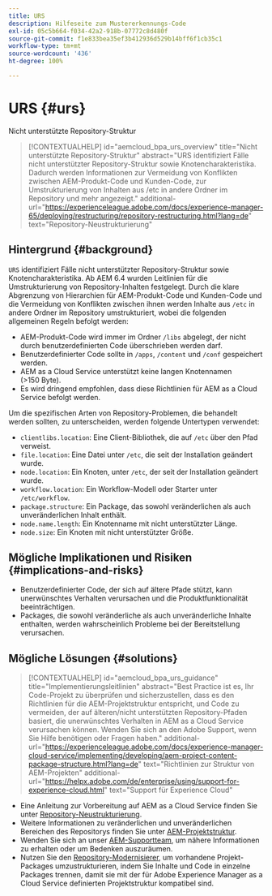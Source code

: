 ```yaml
---
title: URS
description: Hilfeseite zum Mustererkennungs-Code
exl-id: 05c5b664-f034-42a2-918b-07772c8d480f
source-git-commit: f1e833bea35ef3b412936d529b14bff6f1cb35c1
workflow-type: tm+mt
source-wordcount: '436'
ht-degree: 100%

---
```


# URS {#urs}

Nicht unterstützte Repository-Struktur

>[!CONTEXTUALHELP]
>id="aemcloud_bpa_urs_overview"
>title="Nicht unterstützte Repository-Struktur"
>abstract="URS identifiziert Fälle nicht unterstützter Repository-Struktur sowie Knotencharakteristika. Dadurch werden Informationen zur Vermeidung von Konflikten zwischen AEM-Produkt-Code und Kunden-Code, zur Umstrukturierung von Inhalten aus /etc in andere Ordner im Repository und mehr angezeigt."
>additional-url="https://experienceleague.adobe.com/docs/experience-manager-65/deploying/restructuring/repository-restructuring.html?lang=de" text="Repository-Neustrukturierung"

## Hintergrund {#background}

`URS` identifiziert Fälle nicht unterstützter Repository-Struktur sowie Knotencharakteristika. Ab AEM 6.4 wurden Leitlinien für die Umstrukturierung von Repository-Inhalten festgelegt. Durch die klare Abgrenzung von Hierarchien für AEM-Produkt-Code und Kunden-Code und die Vermeidung von Konflikten zwischen ihnen werden Inhalte aus `/etc` in andere Ordner im Repository umstrukturiert, wobei die folgenden allgemeinen Regeln befolgt werden:

* AEM-Produkt-Code wird immer im Ordner `/libs` abgelegt, der nicht durch benutzerdefinierten Code überschrieben werden darf.
* Benutzerdefinierter Code sollte in `/apps`, `/content` und `/conf` gespeichert werden.
* AEM as a Cloud Service unterstützt keine langen Knotennamen (>150 Byte).
* Es wird dringend empfohlen, dass diese Richtlinien für AEM as a Cloud Service befolgt werden.

Um die spezifischen Arten von Repository-Problemen, die behandelt werden sollten, zu unterscheiden, werden folgende Untertypen verwendet:
* `clientlibs.location`: Eine Client-Bibliothek, die auf `/etc` über den Pfad verweist.
* `file.location`: Eine Datei unter `/etc`, die seit der Installation geändert wurde.
* `node.location`: Ein Knoten, unter `/etc`, der seit der Installation geändert wurde.
* `workflow.location`: Ein Workflow-Modell oder Starter unter `/etc/workflow`.
* `package.structure`: Ein Package, das sowohl veränderlichen als auch unveränderlichen Inhalt enthält.
* `node.name.length`: Ein Knotenname mit nicht unterstützter Länge.
* `node.size`: Ein Knoten mit nicht unterstützter Größe.

## Mögliche Implikationen und Risiken {#implications-and-risks}

* Benutzerdefinierter Code, der sich auf ältere Pfade stützt, kann unerwünschtes Verhalten verursachen und die Produktfunktionalität beeinträchtigen.
* Packages, die sowohl veränderliche als auch unveränderliche Inhalte enthalten, werden wahrscheinlich Probleme bei der Bereitstellung verursachen.

## Mögliche Lösungen {#solutions}

>[!CONTEXTUALHELP]
>id="aemcloud_bpa_urs_guidance"
>title="Implementierungsleitlinien"
>abstract="Best Practice ist es, Ihr Code-Projekt zu überprüfen und sicherzustellen, dass es den Richtlinien für die AEM-Projektstruktur entspricht, und Code zu vermeiden, der auf älteren/nicht unterstützten Repository-Pfaden basiert, die unerwünschtes Verhalten in AEM as a Cloud Service verursachen können. Wenden Sie sich an den Adobe Support, wenn Sie Hilfe benötigen oder Fragen haben."
>additional-url="https://experienceleague.adobe.com/docs/experience-manager-cloud-service/implementing/developing/aem-project-content-package-structure.html?lang=de" text="Richtlinien zur Struktur von AEM-Projekten"
>additional-url="https://helpx.adobe.com/de/enterprise/using/support-for-experience-cloud.html" text="Support für Experience Cloud"

* Eine Anleitung zur Vorbereitung auf AEM as a Cloud Service finden Sie unter [Repository-Neustrukturierung](https://experienceleague.adobe.com/docs/experience-manager-65/deploying/restructuring/repository-restructuring.html?lang=de).
* Weitere Informationen zu veränderlichen und unveränderlichen Bereichen des Repositorys finden Sie unter [AEM-Projektstruktur](https://experienceleague.adobe.com/docs/experience-manager-cloud-service/implementing/developing/aem-project-content-package-structure.html?lang=de).
* Wenden Sie sich an unser [AEM-Supportteam](https://helpx.adobe.com/de/enterprise/using/support-for-experience-cloud.html), um nähere Informationen zu erhalten oder um Bedenken auszuräumen.
* Nutzen Sie den [Repository-Modernisierer](https://experienceleague.adobe.com/docs/experience-manager-cloud-service/moving/refactoring-tools/repo-modernizer.html?lang=de#refactoring-tools), um vorhandene Projekt-Packages umzustrukturieren, indem Sie Inhalte und Code in einzelne Packages trennen, damit sie mit der für Adobe Experience Manager as a Cloud Service definierten Projektstruktur kompatibel sind.
